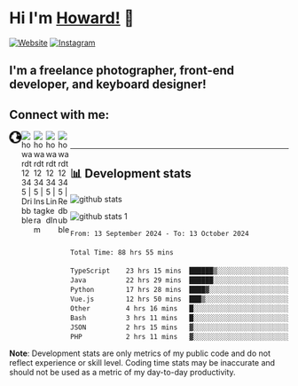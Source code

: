 # Hi I'm [Howard!][website] 👋

[![Website](https://img.shields.io/website?label=howardt12345.com&style=for-the-badge&url=https%3A%2F%2Fhowardt12345.com)](https://howardt12345.com)
[![Instagram](https://img.shields.io/badge/instagram-%23E4405F.svg?&style=for-the-badge&logo=instagram&logoColor=white)](https://instagram.com/howardt12345)

I'm a freelance photographer, front-end developer, and keyboard designer!
---

## Connect with me:

[<img align="left" alt="howardt12345.com" width="22px" src="https://raw.githubusercontent.com/iconic/open-iconic/master/svg/globe.svg" />][website]
[<img align="left" alt="howardt12345 | Dribbble" width="22px" src="https://cdn.jsdelivr.net/npm/simple-icons@v3/icons/dribbble.svg" />][dribbble]
[<img align="left" alt="howardt12345 | Instagram" width="22px" src="https://cdn.jsdelivr.net/npm/simple-icons@v3/icons/instagram.svg" />][instagram]
[<img align="left" alt="howardt12345 | LinkedIn" width="22px" src="https://cdn.jsdelivr.net/npm/simple-icons@v3/icons/linkedin.svg" />][linkedin]
[<img align="left" alt="howardt12345 | Redbubble" width="22px" src="https://cdn.jsdelivr.net/npm/simple-icons@v3/icons/redbubble.svg" />][redbubble]

<br />

---

## 📊 Development stats

![github stats](https://github-readme-stats.vercel.app/api?username=howardt12345&show_icons=true&hide_border=true&theme=dark&hide=contribs,issues)

![github stats 1](https://github-readme-stats.vercel.app/api/top-langs?username=howardt12345&langs_count=8&show_icons=true&hide_border=true&theme=dark&layout=compact)

<!--START_SECTION:waka-->

```txt
From: 13 September 2024 - To: 13 October 2024

Total Time: 88 hrs 55 mins

TypeScript    23 hrs 15 mins  ██████▒░░░░░░░░░░░░░░░░░░   24.96 %
Java          22 hrs 29 mins  ██████░░░░░░░░░░░░░░░░░░░   24.13 %
Python        17 hrs 28 mins  ████▓░░░░░░░░░░░░░░░░░░░░   18.74 %
Vue.js        12 hrs 50 mins  ███▒░░░░░░░░░░░░░░░░░░░░░   13.77 %
Other         4 hrs 16 mins   █░░░░░░░░░░░░░░░░░░░░░░░░   04.58 %
Bash          3 hrs 11 mins   █░░░░░░░░░░░░░░░░░░░░░░░░   03.43 %
JSON          2 hrs 15 mins   ▓░░░░░░░░░░░░░░░░░░░░░░░░   02.43 %
PHP           2 hrs 11 mins   ▓░░░░░░░░░░░░░░░░░░░░░░░░   02.35 %
```

<!--END_SECTION:waka-->

**Note**: Development stats are only metrics of my public code and do not reflect experience or skill level. Coding time stats may be inaccurate and should not be used as a metric of my day-to-day productivity.

[website]: https://howardt12345.com
[dribbble]: https://dribbble.com/howardt12345
[instagram]: https://instagram.com/howardt12345
[linkedin]: https://linkedin.com/in/howardt12345
[redbubble]: https://www.redbubble.com/people/howardt12345/
